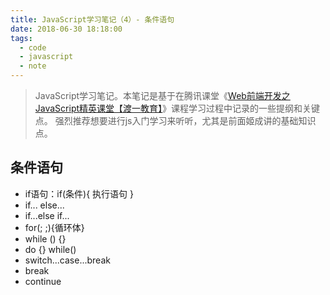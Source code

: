 ```yaml
---
title: JavaScript学习笔记（4）- 条件语句
date: 2018-06-30 18:18:00
tags:
  - code
  - javascript
  - note
---
```


> JavaScript学习笔记。本笔记是基于在腾讯课堂《[Web前端开发之JavaScript精英课堂【渡一教育】](https://ke.qq.com/webcourse/index.html#course_id=231577&term_id=100273169&taid=1464734172022937&vid=a14198i8y2h)》课程学习过程中记录的一些提纲和关键点。
> 强烈推荐想要进行js入门学习来听听，尤其是前面姬成讲的基础知识点。


## 条件语句

* if语句：if(条件){ 执行语句 }
* if... else...
* if...else if...
* for(; ;){循环体}
* while () {}
* do {} while()
* switch...case...break
* break
* continue
